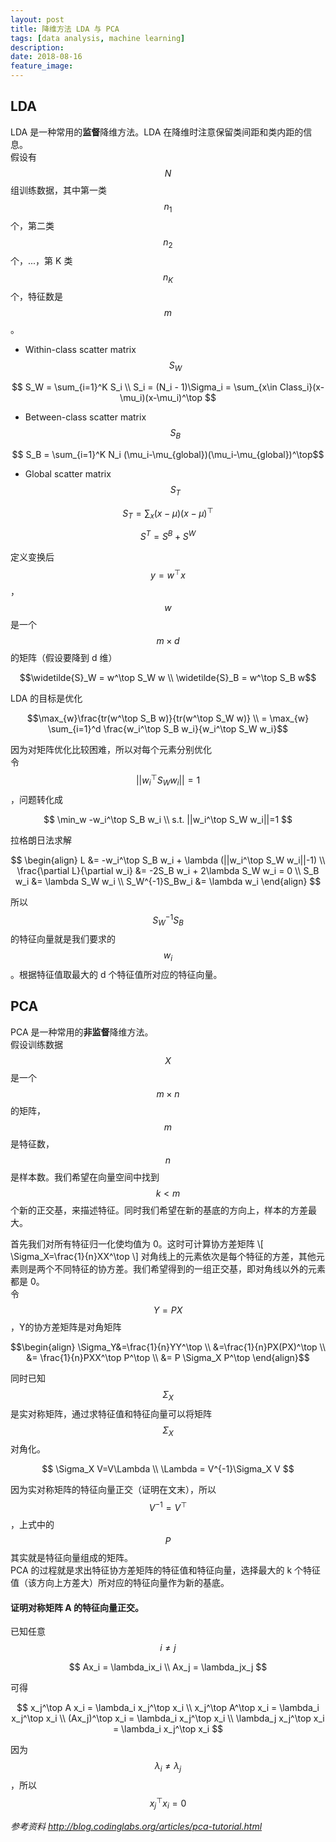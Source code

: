 ```yaml
---
layout: post
title: 降维方法 LDA 与 PCA
tags: [data analysis, machine learning]
description: 
date: 2018-08-16
feature_image: 
---
```


## LDA

LDA 是一种常用的**监督**降维方法。LDA 在降维时注意保留类间距和类内距的信息。  
假设有 $$N$$ 组训练数据，其中第一类 $$n_1$$ 个，第二类 $$n_2$$ 个，...，第 K 类 $$n_K$$ 个，特征数是 $$m$$。

- Within-class scatter matrix $$S_W$$

$$ S_W = \sum_{i=1}^K S_i \\
S_i = (N_i - 1)\Sigma_i = \sum_{x\in Class_i}(x-\mu_i)(x-\mu_i)^\top $$

- Between-class scatter matrix $$S_B$$

$$ S_B = \sum_{i=1}^K N_i (\mu_i-\mu_{global})(\mu_i-\mu_{global})^\top$$

- Global scatter matrix $$S_T$$

$$ S_T=\sum_x (x-\mu)(x-\mu)^\top $$

$$S^T = S^B+S^W $$

定义变换后 $$y=w^\top x$$，$$w$$ 是一个 $$m\times d$$ 的矩阵（假设要降到 d 维）

$$\widetilde{S}_W = w^\top S_W w \\
\widetilde{S}_B = w^\top S_B w$$

LDA 的目标是优化 

$$\max_{w}\frac{tr(w^\top S_B w)}{tr(w^\top S_W w)} \\
= \max_{w} \sum_{i=1}^d \frac{w_i^\top S_B w_i}{w_i^\top S_W w_i}$$  

因为对矩阵优化比较困难，所以对每个元素分别优化  
令 $$||w_i^\top S_W w_i||=1$$，问题转化成

$$
\min_w -w_i^\top S_B w_i \\
s.t. ||w_i^\top S_W w_i||=1
$$

拉格朗日法求解

$$
\begin{align}
L &=  -w_i^\top S_B w_i + \lambda (||w_i^\top S_W w_i||-1) \\
\frac{\partial L}{\partial w_i} &= -2S_B w_i + 2\lambda S_W w_i = 0 \\
S_B w_i &= \lambda S_W w_i \\
S_W^{-1}S_Bw_i &= \lambda w_i
\end{align}
$$

所以 $$S_W^{-1}S_B$$ 的特征向量就是我们要求的 $$w_i$$。根据特征值取最大的 d 个特征值所对应的特征向量。

## PCA

PCA 是一种常用的**非监督**降维方法。  
假设训练数据 $$X$$ 是一个 $$m \times n$$ 的矩阵，$$m$$ 是特征数， $$n$$ 是样本数。我们希望在向量空间中找到 $$k<m$$ 个新的正交基，来描述特征。同时我们希望在新的基底的方向上，样本的方差最大。

首先我们对所有特征归一化使均值为 0。这时可计算协方差矩阵
\\[
\Sigma_X=\frac{1}{n}XX^\top
\\]
对角线上的元素依次是每个特征的方差，其他元素则是两个不同特征的协方差。我们希望得到的一组正交基，即对角线以外的元素都是 0。  
令 $$Y=PX$$，Y的协方差矩阵是对角矩阵

$$\begin{align}
\Sigma_Y&=\frac{1}{n}YY^\top \\
&=\frac{1}{n}PX(PX)^\top \\
&= \frac{1}{n}PXX^\top P^\top \\
&= P \Sigma_X P^\top
\end{align}$$

同时已知$$\Sigma_X$$ 是实对称矩阵，通过求特征值和特征向量可以将矩阵 $$\Sigma_X$$ 对角化。

$$
\Sigma_X V=V\Lambda  \\
\Lambda = V^{-1}\Sigma_X V
$$

因为实对称矩阵的特征向量正交（证明在文末），所以 $$V^{-1}=V^\top$$，上式中的 $$P$$ 其实就是特征向量组成的矩阵。  
PCA 的过程就是求出特征协方差矩阵的特征值和特征向量，选择最大的 k 个特征值（该方向上方差大）所对应的特征向量作为新的基底。

#### 证明对称矩阵 A 的特征向量正交。  

已知任意 $$i \neq j$$

$$
Ax_i = \lambda_ix_i \\
Ax_j = \lambda_jx_j
$$

可得

$$
x_j^\top A x_i = \lambda_i x_j^\top x_i \\
x_j^\top A^\top x_i = \lambda_i x_j^\top x_i \\
(Ax_j)^\top x_i = \lambda_i x_j^\top x_i \\
\lambda_j x_j^\top x_i = \lambda_i x_j^\top x_i
$$

因为 $$\lambda_i \neq \lambda_j$$，所以$$x_j^\top x_i = 0 $$

*参考资料 http://blog.codinglabs.org/articles/pca-tutorial.html*


